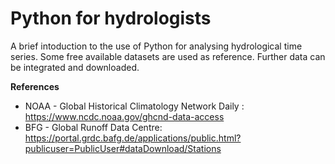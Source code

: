 # Python for hydrologists
A brief intoduction to the use of Python for analysing hydrological time series.
Some free available datasets are used as reference. 
Further data can be integrated and downloaded. 


**References**
* NOAA - Global Historical Climatology Network Daily : https://www.ncdc.noaa.gov/ghcnd-data-access
* BFG - Global Runoff Data Centre: https://portal.grdc.bafg.de/applications/public.html?publicuser=PublicUser#dataDownload/Stations
